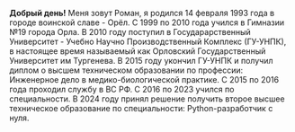 **Добрый день!** 
Меня зовут Роман, я родился 14 февраля 1993 года в городе воинской славе - Орёл. С 1999 по 2010 года учился в Гимназии №19 города Орла. В 2010 году поступил в Государарственный Университет - Учебно Научно Производственный Комплекс (ГУ-УНПК), в настоящее время называемый как Орловский Государственный Университет им Тургенева. В 2015 году укончил ГУ-УНПК и получил диплом о высшем техническом образовании по профессии: Инженерное дело в медико-биологической практике. С 2015 по 2016 года проходил службу в ВС РФ. С 2016 по 2023 учился по специальности. В 2024 году принял решение получить второе высшее техническое образование по специальности: Python-разработчик с нуля. 
